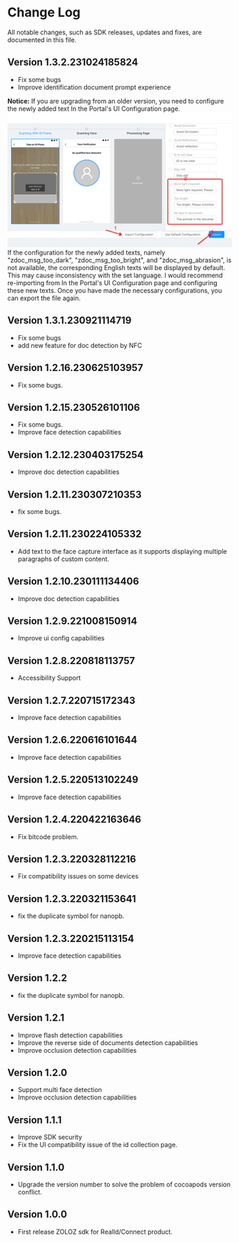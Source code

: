 # Change Log
All notable changes, such as SDK releases, updates and fixes, are documented in this file.

## Version 1.3.2.231024185824
+ Fix some bugs
+ Improve identification document prompt experience

**Notice:**
If you are upgrading from an older version, you need to configure the newly added text In the Portal's UI Configuration page.
![img_1.png](img_1.png)
If the configuration for the newly added texts, namely "zdoc_msg_too_dark", "zdoc_msg_too_bright", and "zdoc_msg_abrasion", is not available,
the corresponding English texts will be displayed by default. This may cause inconsistency with the set language.
I would recommend re-importing from In the Portal's UI Configuration page and configuring these new texts. Once you have made the necessary configurations, you can export the file again.

## Version 1.3.1.230921114719
+ Fix some bugs
+ add new feature for doc detection by NFC

## Version 1.2.16.230625103957
+ Fix some bugs.

## Version 1.2.15.230526101106
+ Fix some bugs.
+ Improve face detection capabilities

## Version 1.2.12.230403175254
+ Improve doc detection capabilities

## Version 1.2.11.230307210353
+ fix some bugs.

## Version 1.2.11.230224105332
+ Add text to the face capture interface as it supports displaying multiple paragraphs of custom content.

## Version 1.2.10.230111134406
+ Improve doc detection capabilities

## Version 1.2.9.221008150914
+ Improve ui config capabilities

## Version 1.2.8.220818113757
+ Accessibility Support

## Version 1.2.7.220715172343
+ Improve face detection capabilities

## Version 1.2.6.220616101644
+ Improve face detection capabilities

## Version 1.2.5.220513102249
+ Improve face detection capabilities

## Version 1.2.4.220422163646
+ Fix bitcode problem.

## Version 1.2.3.220328112216
+ Fix compatibility issues on some devices

## Version 1.2.3.220321153641
+ fix the duplicate symbol for nanopb.

## Version 1.2.3.220215113154
+ Improve face detection capabilities

## Version 1.2.2
+ fix the duplicate symbol for nanopb.

## Version 1.2.1
+ Improve flash detection capabilities
+ Improve the reverse side of documents detection capabilities
+ Improve occlusion detection capabilities

## Version 1.2.0
+ Support multi face detection
+ Improve occlusion detection capabilities

## Version 1.1.1

+ Improve SDK security
+ Fix the UI compatibility issue of the id collection page.

## Version 1.1.0

+ Upgrade the version number to solve the problem of cocoapods version conflict.

## Version 1.0.0

+ First release ZOLOZ sdk for RealId/Connect product.